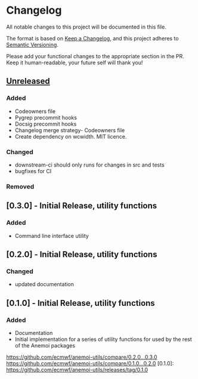 # Changelog

All notable changes to this project will be documented in this file.

The format is based on [Keep a Changelog](https://keepachangelog.com/en/1.1.0/),
and this project adheres to [Semantic Versioning](https://semver.org/spec/v2.0.0.html).

Please add your functional changes to the appropriate section in the PR.
Keep it human-readable, your future self will thank you!

## [Unreleased]

### Added
- Codeowners file
- Pygrep precommit hooks
- Docsig precommit hooks
- Changelog merge strategy- Codeowners file
- Create dependency on wcwidth. MIT licence.

### Changed
- downstream-ci should only runs for changes in src and tests
- bugfixes for CI

### Removed

## [0.3.0] - Initial Release, utility functions

### Added
- Command line interface utility

## [0.2.0] - Initial Release, utility functions

### Changed
- updated documentation

## [0.1.0] - Initial Release, utility functions

### Added
- Documentation
- Initial implementation for a series of utility functions for used by the rest of the Anemoi packages

<!-- Add Git Diffs for Links above -->
[unreleased]: https://github.com/ecmwf/anemoi-utils/compare/0.3.13...HEAD
https://github.com/ecmwf/anemoi-utils/compare/0.2.0...0.3.0
https://github.com/ecmwf/anemoi-utils/compare/0.1.0...0.2.0
[0.1.0]: https://github.com/ecmwf/anemoi-utils/releases/tag/0.1.0
